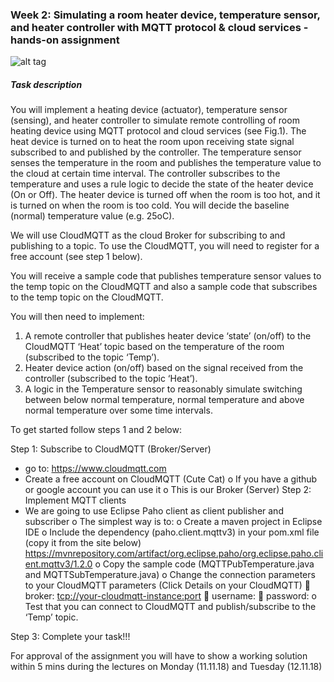 ### Week 2: Simulating a room heater device, temperature sensor, and heater controller with MQTT protocol & cloud services - hands-on assignment

![alt tag](https://github.com/lmkr/dat159/blob/master/assets/lab2-fig1.png)

##### Task description
You will implement a heating device (actuator), temperature sensor (sensing), and heater controller to simulate remote controlling of room heating device using MQTT protocol and cloud services (see Fig.1). The heat device is turned on to heat the room upon receiving state signal subscribed to and published by the controller. The temperature sensor senses the temperature in the room and publishes the temperature value to the cloud at certain time interval. The controller subscribes to the temperature and uses a rule logic to decide the state of the heater device (On or Off). The heater device is turned off when the room is too hot, and it is turned on when the room is too cold. You will decide the baseline (normal) temperature value (e.g. 25oC).

We will use CloudMQTT as the cloud Broker for subscribing to and publishing to a topic. To use the CloudMQTT, you will need to register for a free account (see step 1 below).

You will receive a sample code that publishes temperature sensor values to the temp topic on the CloudMQTT and also a sample code that subscribes to the temp topic on the CloudMQTT.

You will then need to implement:
1.	A remote controller that publishes heater device ‘state’ (on/off) to the CloudMQTT ‘Heat’ topic based on the temperature of the room (subscribed to the topic ‘Temp’).
2.	Heater device action (on/off) based on the signal received from the controller (subscribed to the topic ‘Heat’).
3.	A logic in the Temperature sensor to reasonably simulate switching between below normal temperature, normal temperature and above normal temperature over some time intervals.

To get started follow steps 1 and 2 below:

Step 1: Subscribe to CloudMQTT (Broker/Server)
-	go to: https://www.cloudmqtt.com
-	Create a free account on CloudMQTT (Cute Cat)
o	If you have a github or google account you can use it
o	This is our Broker (Server)
Step 2: Implement MQTT clients
-	We are going to use Eclipse Paho client as client publisher and subscriber
o	The simplest way is to:
o	Create a maven project in Eclipse IDE
o	Include the dependency (paho.client.mqttv3) in your pom.xml file (copy it from the site below) https://mvnrepository.com/artifact/org.eclipse.paho/org.eclipse.paho.client.mqttv3/1.2.0
o	Copy the sample code (MQTTPubTemperature.java and MQTTSubTemperature.java)
o	Change the connection parameters to your CloudMQTT parameters (Click Details on your CloudMQTT)
	broker: <tcp://your-cloudmqtt-instance:port>
	username: <username-from-cloudmqtt>
	password: <password-from-cloudmqtt>
o	Test that you can connect to CloudMQTT and publish/subscribe to the ‘Temp’ topic.

Step 3: Complete your task!!!

For approval of the assignment you will have to show a working solution within 5 mins during the lectures on Monday (11.11.18) and Tuesday (12.11.18)